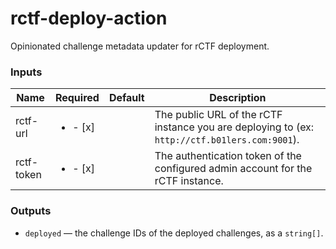 # rctf-deploy-action
Opinionated challenge metadata updater for rCTF deployment.

### Inputs

| Name       | Required                 | Default | Description                                                                                   |
|------------|--------------------------|---------|-----------------------------------------------------------------------------------------------|
| rctf-url   | <ul><li>- [x] </li></ul> |         | The public URL of the rCTF instance you are deploying to (ex: `http://ctf.b01lers.com:9001`). |
| rctf-token | <ul><li>- [x] </li></ul> |         | The authentication token of the configured admin account for the rCTF instance.               |

### Outputs
- `deployed` — the challenge IDs of the deployed challenges, as a `string[]`.
